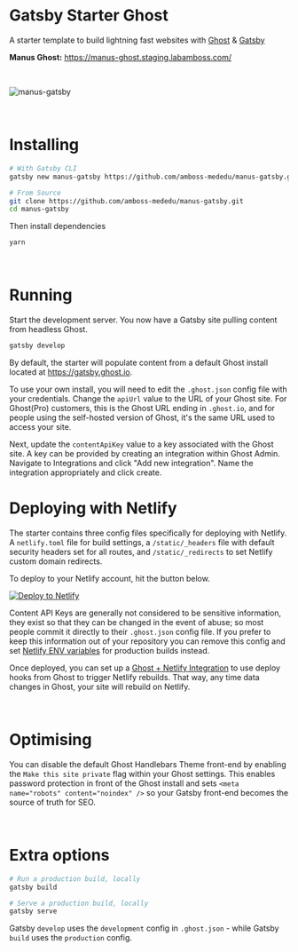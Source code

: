 # Gatsby Starter Ghost

A starter template to build lightning fast websites with [Ghost](https://ghost.org) & [Gatsby](https://gatsbyjs.org)

**Manus Ghost:** https://manus-ghost.staging.labamboss.com/

&nbsp;

![manus-gatsby](https://user-images.githubusercontent.com/120485/50913567-8ab8e380-142c-11e9-9e78-de02ded12fc6.jpg)

&nbsp;


# Installing

```bash
# With Gatsby CLI
gatsby new manus-gatsby https://github.com/amboss-mededu/manus-gatsby.git
```

```bash
# From Source
git clone https://github.com/amboss-mededu/manus-gatsby.git
cd manus-gatsby
```

Then install dependencies

```bash
yarn
```

&nbsp;

# Running

Start the development server. You now have a Gatsby site pulling content from headless Ghost.

```bash
gatsby develop
```

By default, the starter will populate content from a default Ghost install located at https://gatsby.ghost.io.

To use your own install, you will need to edit the `.ghost.json` config file with your credentials. Change the `apiUrl` value to the URL of your Ghost site. For Ghost(Pro) customers, this is the Ghost URL ending in `.ghost.io`, and for people using the self-hosted version of Ghost, it's the same URL used to access your site.

Next, update the `contentApiKey` value to a key associated with the Ghost site. A key can be provided by creating an integration within Ghost Admin. Navigate to Integrations and click "Add new integration". Name the integration appropriately and click create.

# Deploying with Netlify

The starter contains three config files specifically for deploying with Netlify. A `netlify.toml` file for build settings, a `/static/_headers` file with default security headers set for all routes, and `/static/_redirects` to set Netlify custom domain redirects.

To deploy to your Netlify account, hit the button below.

[![Deploy to Netlify](https://www.netlify.com/img/deploy/button.svg)](https://app.netlify.com/start/deploy?repository=https://github.com/amboss-mededu/manus-gatsby.git)

Content API Keys are generally not considered to be sensitive information, they exist so that they can be changed in the event of abuse; so most people commit it directly to their `.ghost.json` config file. If you prefer to keep this information out of your repository you can remove this config and set [Netlify ENV variables](https://www.netlify.com/docs/continuous-deployment/#build-environment-variables) for production builds instead.

Once deployed, you can set up a [Ghost + Netlify Integration](https://docs.ghost.org/integrations/netlify/) to use deploy hooks from Ghost to trigger Netlify rebuilds. That way, any time data changes in Ghost, your site will rebuild on Netlify.

&nbsp;

# Optimising

You can disable the default Ghost Handlebars Theme front-end by enabling the `Make this site private` flag within your Ghost settings. This enables password protection in front of the Ghost install and sets `<meta name="robots" content="noindex" />` so your Gatsby front-end becomes the source of truth for SEO.

&nbsp;

# Extra options

```bash
# Run a production build, locally
gatsby build

# Serve a production build, locally
gatsby serve
```

Gatsby `develop` uses the `development` config in `.ghost.json` - while Gatsby `build` uses the `production` config.
